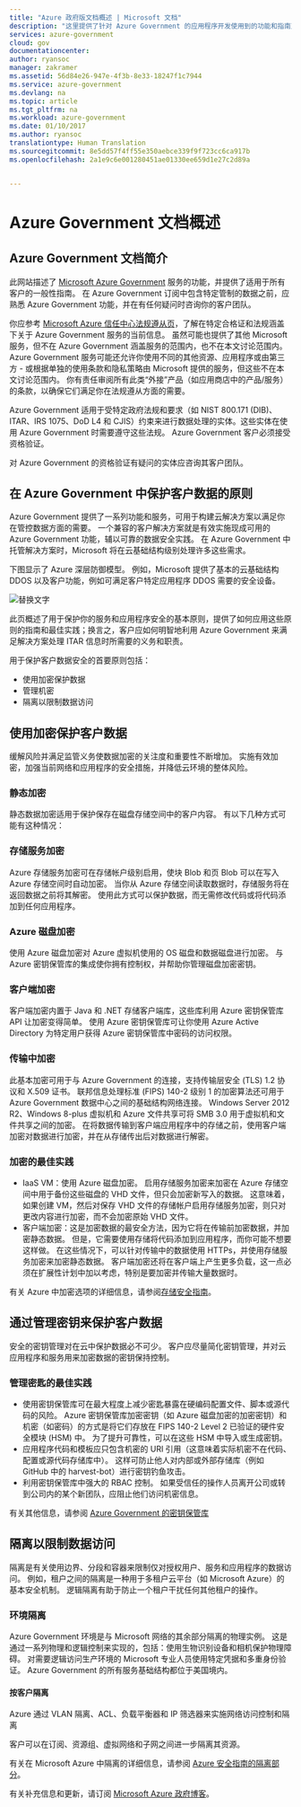 ```yaml
---
title: "Azure 政府版文档概述 | Microsoft 文档"
description: "这里提供了针对 Azure Government 的应用程序开发使用到的功能和指南对比"
services: azure-government
cloud: gov
documentationcenter: 
author: ryansoc
manager: zakramer
ms.assetid: 56d84e26-947e-4f3b-8e33-18247f1c7944
ms.service: azure-government
ms.devlang: na
ms.topic: article
ms.tgt_pltfrm: na
ms.workload: azure-government
ms.date: 01/10/2017
ms.author: ryansoc
translationtype: Human Translation
ms.sourcegitcommit: 8e5dd57f4ff55e350aebce339f9f723cc6ca917b
ms.openlocfilehash: 2a1e9c6e001280451ae01330ee659d1e27c2d89a


---
```

# <a name="azure-government-documentation-overview"></a>Azure Government 文档概述
## <a name="introduction-to-azure-government-documentation"></a>Azure Government 文档简介
此网站描述了 [Microsoft Azure Government](https://azure.microsoft.com/features/gov/) 服务的功能，并提供了适用于所有客户的一般性指南。 在 Azure Government 订阅中包含特定管制的数据之前，应熟悉 Azure Government 功能，并在有任何疑问时咨询你的客户团队。

你应参考 [Microsoft Azure 信任中心法规遵从页](http://www.microsoft.com/en-us/TrustCenter/Compliance/default.aspx)，了解在特定合格证和法规涵盖下关于 Azure Government 服务的当前信息。 虽然可能也提供了其他 Microsoft 服务，但不在 Azure Government 涵盖服务的范围内，也不在本文讨论范围内。 Azure Government 服务可能还允许你使用不同的其他资源、应用程序或由第三方 - 或根据单独的使用条款和隐私策略由 Microsoft 提供的服务，但这些不在本文讨论范围内。 你有责任审阅所有此类“外接”产品（如应用商店中的产品/服务）的条款，以确保它们满足你在法规遵从方面的需要。

Azure Government 适用于受特定政府法规和要求（如 NIST 800.171 (DIB)、ITAR、IRS 1075、DoD L4 和 CJIS）约束来进行数据处理的实体。这些实体在使用 Azure Government 时需要遵守这些法规。 Azure Government 客户必须接受资格验证。

对 Azure Government 的资格验证有疑问的实体应咨询其客户团队。

## <a name="principles-for-securing-customer-data-in-azure-government"></a>在 Azure Government 中保护客户数据的原则
Azure Government 提供了一系列功能和服务，可用于构建云解决方案以满足你在管控数据方面的需要。 一个兼容的客户解决方案就是有效实施现成可用的 Azure Government 功能，辅以可靠的数据安全实践。
在 Azure Government 中托管解决方案时，Microsoft 将在云基础结构级别处理许多这些需求。

下图显示了 Azure 深层防御模型。 例如，Microsoft 提供了基本的云基础结构 DDOS 以及客户功能，例如可满足客户特定应用程序 DDOS 需要的安全设备。

![替换文字](./media/azure-government-Defenseindepth.png)

此页概述了用于保护你的服务和应用程序安全的基本原则，提供了如何应用这些原则的指南和最佳实践；换言之，客户应如何明智地利用 Azure Government 来满足解决方案处理 ITAR 信息时所需要的义务和职责。

用于保护客户数据安全的首要原则包括：

* 使用加密保护数据
* 管理机密
* 隔离以限制数据访问

## <a name="protecting-customer-data-using-encryption"></a>使用加密保护客户数据
缓解风险并满足监管义务使数据加密的关注度和重要性不断增加。 实施有效加密，加强当前网络和应用程序的安全措施，并降低云环境的整体风险。

### <a name="a-nameoverviewaencryption-at-rest"></a><a name="Overview"></a>静态加密
静态数据加密适用于保护保存在磁盘存储空间中的客户内容。 有以下几种方式可能有这种情况：

### <a name="a-nameoverviewastorage-service-encryption"></a><a name="Overview"></a>存储服务加密
Azure 存储服务加密可在存储帐户级别启用，使块 Blob 和页 Blob 可以在写入 Azure 存储空间时自动加密。 当你从 Azure 存储空间读取数据时，存储服务将在返回数据之前将其解密。 使用此方式可以保护数据，而无需修改代码或将代码添加到任何应用程序。

### <a name="a-nameoverviewaazure-disk-encryption"></a><a name="Overview"></a>Azure 磁盘加密
使用 Azure 磁盘加密对 Azure 虚拟机使用的 OS 磁盘和数据磁盘进行加密。 与 Azure 密钥保管库的集成使你拥有控制权，并帮助你管理磁盘加密密钥。

### <a name="a-nameoverviewaclient-side-encryption"></a><a name="Overview"></a>客户端加密
客户端加密内置于 Java 和 .NET 存储客户端库，这些库利用 Azure 密钥保管库 API 让加密变得简单。 使用 Azure 密钥保管库可让你使用 Azure Active Directory 为特定用户获得 Azure 密钥保管库中密码的访问权限。

### <a name="a-nameoverviewaencryption-in-transit"></a><a name="Overview"></a>传输中加密
此基本加密可用于与 Azure Government 的连接，支持传输层安全 (TLS) 1.2 协议和 X.509 证书。 联邦信息处理标准 (FIPS) 140-2 级别 1 的加密算法还可用于 Azure Government 数据中心之间的基础结构网络连接。  Windows Server 2012 R2、Windows 8-plus 虚拟机和 Azure 文件共享可将 SMB 3.0 用于虚拟机和文件共享之间的加密。 在将数据传输到客户端应用程序中的存储之前，使用客户端加密对数据进行加密，并在从存储传出后对数据进行解密。

### <a name="a-nameoverviewabest-practices-for-encryption"></a><a name="Overview"></a>加密的最佳实践
* IaaS VM：使用 Azure 磁盘加密。 启用存储服务加密来加密在 Azure 存储空间中用于备份这些磁盘的 VHD 文件，但只会加密新写入的数据。 这意味着，如果创建 VM，然后对保存 VHD 文件的存储帐户启用存储服务加密，则只对更改内容进行加密，而不会加密原始 VHD 文件。
* 客户端加密：这是加密数据的最安全方法，因为它将在传输前加密数据，并加密静态数据。 但是，它需要使用存储将代码添加到应用程序，而你可能不想要这样做。 在这些情况下，可以针对传输中的数据使用 HTTPs，并使用存储服务加密来加密静态数据。 客户端加密还将在客户端上产生更多负载，这一点必须在扩展性计划中加以考虑，特别是要加密并传输大量数据时。

有关 Azure 中加密选项的详细信息，请参阅[存储安全指南](https://docs.microsoft.com/en-us/azure/storage/storage-security-guide)。

## <a name="protecting-customer-data-by-managing-secrets"></a>通过管理密钥来保护客户数据
安全的密钥管理对在云中保护数据必不可少。 客户应尽量简化密钥管理，并对云应用程序和服务用来加密数据的密钥保持控制。

### <a name="a-nameoverviewabest-practices-for-managing-secrets"></a><a name="Overview"></a>管理密匙的最佳实践
* 使用密钥保管库可在最大程度上减少密匙暴露在硬编码配置文件、脚本或源代码的风险。 Azure 密钥保管库加密密钥（如 Azure 磁盘加密的加密密钥）和机密（如密码）的方式是将它们存放在 FIPS 140-2 Level 2 已验证的硬件安全模块 (HSM) 中。 为了提升可靠性，可以在这些 HSM 中导入或生成密钥。
* 应用程序代码和模板应只包含机密的 URI 引用（这意味着实际机密不在代码、配置或源代码存储库中）。 这样可防止他人对内部或外部存储库（例如 GitHub 中的 harvest-bot）进行密钥钓鱼攻击。
* 利用密钥保管库中强大的 RBAC 控制。 如果受信任的操作人员离开公司或转到公司内的某个新团队，应阻止他们访问机密信息。  

有关其他信息，请参阅 [Azure Government 的密钥保管库](/azure-government/azure-government-tech-keyvault)

## <a name="isolation-to-restrict-data-access"></a>隔离以限制数据访问
隔离是有关使用边界、分段和容器来限制仅对授权用户、服务和应用程序的数据访问。 例如，租户之间的隔离是一种用于多租户云平台（如 Microsoft Azure）的基本安全机制。 逻辑隔离有助于防止一个租户干扰任何其他租户的操作。

### <a name="a-nameoverviewaenvironment-isolation"></a><a name="Overview"></a>环境隔离
Azure Government 环境是与 Microsoft 网络的其余部分隔离的物理实例。 这是通过一系列物理和逻辑控制来实现的，包括：使用生物识别设备和相机保护物理障碍。  对需要逻辑访问生产环境的 Microsoft 专业人员使用特定凭据和多重身份验证。  Azure Government 的所有服务基础结构都位于美国境内。

#### <a name="a-nameoverviewaper-customer-isolation"></a><a name="Overview"></a>按客户隔离
Azure 通过 VLAN 隔离、ACL、负载平衡器和 IP 筛选器来实施网络访问控制和隔离

客户可以在订阅、资源组、虚拟网络和子网之间进一步隔离其资源。

有关在 Microsoft Azure 中隔离的详细信息，请参阅 [Azure 安全指南的隔离部分](/azure-security-getting-started/#isolation)。

有关补充信息和更新，请订阅 <a href="https://blogs.msdn.microsoft.com/azuregov/">Microsoft Azure 政府博客</a>。




<!--HONumber=Jan17_HO5-->



